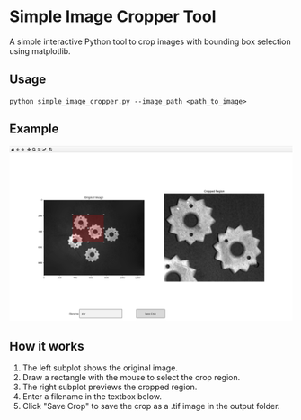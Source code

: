 # Simple Image Cropper Tool

A simple interactive Python tool to crop images with bounding box selection using matplotlib.

## Usage

```
python simple_image_cropper.py --image_path <path_to_image> 
```

## Example

![Tool Visualization](docs/tool_visualization.png)

## How it works

1. The left subplot shows the original image.
2. Draw a rectangle with the mouse to select the crop region.
3. The right subplot previews the cropped region.
4. Enter a filename in the textbox below.
5. Click "Save Crop" to save the crop as a .tif image in the output folder.



